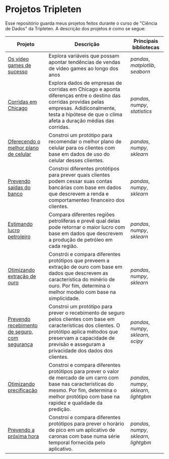 # Projetos Tripleten

Esse repositório guarda meus projetos feitos durante o curso de "Ciência de Dados" da Tripleten. A descrição dos projetos é como se segue:

Projeto | Descrição | Principais bibliotecas
------- | --------- | ----------------------
[Os vídeo games de sucesso](https://github.com/eknery/projetos_tripleten/blob/main/01_video_games_sucesso/video_games_sucesso.ipynb) | Explora variáveis que possam apontar tendências de vendas de vídeo games ao longo dos anos | *pandas*, *matplotlib*, *seaborn*
[Corridas em Chicago](https://github.com/eknery/projetos_tripleten/blob/main/02_corridas_Chicago/corridas_Chicago.ipynb)| Explora dados de empresas de corridas em Chicago e aponta diferenças entre o destino das corridas providas pelas empresas. Adidiconalmente, testa a hipótese de que o clima afeta a duração médias das corridas. | *pandas*, *numpy*, *statistics*
[Oferecendo o melhor plano de celular](https://github.com/eknery/projetos_tripleten/blob/main/03_oferencendo_melhor_plano/oferencendo_melhor_plano.ipynb) | Constroi um protótipo para recomendar o melhor plano de celular para os clientes com base em dados de uso do celular desses clientes. | *pandas*, *numpy*, *sklearn*
[Prevendo saídas do banco](https://github.com/eknery/projetos_tripleten/blob/main/04_prevendo_saidas/prevendo_saidas.ipynb) | Constroi diferentes protótipos para prever quais clientes podem cessar suas contas bancárias com base em dados que descrevem a renda e comportamenteo financeiro dos clientes. | *pandas*, *numpy*, *sklearn*
[Estimando lucro petroleiro](https://github.com/eknery/projetos_tripleten/blob/main/05_estimando_lucro_petroleiro/estimando_lucro_petroleiro.ipynb) | Compara diferentes regiões petrolíferas e prevê qual delas pode retornar o maior lucro com base em dados que descrevem a produção de petróleo em cada região. | *pandas*, *numpy*, *sklearn*
[Otimizando extração de ouro](https://github.com/eknery/projetos_tripleten/blob/main/06_otimizando_extra%C3%A7%C3%A3o/otimizando_extra%C3%A7%C3%A3o.ipynb) | Constrói e compara diferentes protótipos que preveem a extração de ouro com base em dados que descrevem as característica do minério de ouro. Por fim, determina o melhor modelo com base na simplicidade. | *pandas*, *numpy*, *sklearn*
[Prevendo recebimento de seguro, com segurança](https://github.com/eknery/projetos_tripleten/blob/main/07_previs%C3%A3o_segura/previs%C3%A3o_segura.ipynb) | Constroi um protótipo para prever o recebimento de seguro pelos clientes com base em características dos clientes. O protótipo aplica métodos que preservam  a capacidade de previsão e asseguram a privacidade dos dados dos clientes. | *pandas*, *numpy*, *sklearn*, *scipy*
[Otimizando precificação](https://github.com/eknery/projetos_tripleten/blob/main/08_otimizando_precifica%C3%A7%C3%A3o/otimizando_precifica%C3%A7%C3%A3o.ipynb) | Constroi e compara diferentes protótipos para prever o valor de mercado de um carro com base nas características do mesmo. Por fim, determina o melhor protótipo com base na rapidez e qualidade da predição. | *pandas*, *numpy*, *sklearn*, *lightgbm*
[Prevendo a próxima hora](https://github.com/eknery/projetos_tripleten/blob/main/09_prevendo_pr%C3%B3xima_hora/prevendo_pr%C3%B3xima_hora.ipynb) | Constroi e compara diferentes protótipos para prever o horário de pico em um aplicativo de caronas com base numa série temporal fornecida pelo aplicativo. | *pandas*, *numpy*, *sklearn*, *lightgbm*
